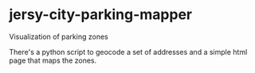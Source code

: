 # jersy-city-parking-mapper

Visualization of parking zones

There's a python script to geocode a set of addresses and a simple html page that maps the zones.
